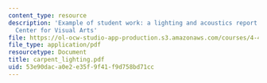 ```yaml
---
content_type: resource
description: 'Example of student work: a lighting and acoustics report on the Carpenter
  Center for Visual Arts'
file: https://ol-ocw-studio-app-production.s3.amazonaws.com/courses/4-401-introduction-to-building-technology-spring-2006/53e90daca0e2e35f9f41f9d758bd71cc_carpent_lighting.pdf
file_type: application/pdf
resourcetype: Document
title: carpent_lighting.pdf
uid: 53e90dac-a0e2-e35f-9f41-f9d758bd71cc
---
```

